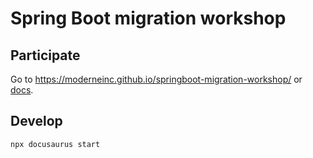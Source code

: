 # Spring Boot migration workshop

## Participate

Go to https://moderneinc.github.io/springboot-migration-workshop/ or  [docs](docs/start.md).

## Develop

```bash
npx docusaurus start
```